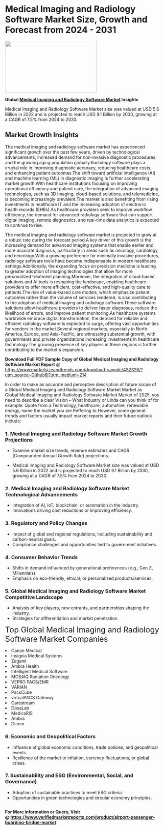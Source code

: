 <H1>Medical Imaging and Radiology Software Market Size, Growth and Forecast from 2024 - 2031</H1><img class="aligncenter size-medium wp-image-584254" src="https://thirdeyenews.in/wp-content/uploads/2024/09/Global-Market-Research-300x168.jpeg" alt="" width="300" height="168" /><p><strong>Global&nbsp;<a href="https://www.marketsizeandtrends.com/download-sample/432328/?utm_source=Github8j?utm_medium=214">Medical Imaging and Radiology Software Market</a> Insights</strong></p><p>Medical Imaging and Radiology Software Market size was valued at USD 5.6 Billion in 2022 and is projected to reach USD 9.1 Billion by 2030, growing at a CAGR of 7.5% from 2024 to 2030.</p><p><h2>Market Growth Insights</h2> <p>The medical imaging and radiology software market has experienced significant growth over the past few years, driven by technological advancements, increased demand for non-invasive diagnostic procedures, and the growing aging population globally.Radiology software plays a crucial role in improving diagnostic accuracy, reducing healthcare costs, and enhancing patient outcomes.The shift toward artificial intelligence (AI) and machine learning (ML) in diagnostic imaging is further accelerating market growth.With healthcare institutions focusing on improving operational efficiency and patient care, the integration of advanced imaging technologies, such as 3D imaging, cloud-based solutions, and telemedicine, is becoming increasingly prevalent.The market is also benefiting from rising investments in healthcare IT and the increasing adoption of electronic health records (EHRs).As healthcare providers seek to improve workflow efficiency, the demand for advanced radiology software that can support digital imaging, remote diagnostics, and real-time data analytics is expected to continue to rise.</p> <p>The medical imaging and radiology software market is projected to grow at a robust rate during the forecast period.A key driver of this growth is the increasing demand for advanced imaging systems that enable earlier and more accurate diagnosis, particularly in areas such as oncology, cardiology, and neurology.With a growing preference for minimally invasive procedures, radiology software tools have become indispensable in modern healthcare settings.Additionally, the expanding focus on precision medicine is leading to greater adoption of imaging technologies that allow for more personalized treatment planning.Moreover, the integration of cloud-based solutions and AI tools is reshaping the landscape, enabling healthcare providers to offer more efficient, cost-effective, and high-quality care to patients.The rise of value-based care models, which emphasize patient outcomes rather than the volume of services rendered, is also contributing to the adoption of medical imaging and radiology software.These software solutions allow healthcare providers to deliver faster diagnoses, reduce the likelihood of errors, and improve patient monitoring.As healthcare systems worldwide embrace digital transformation, the demand for reliable and efficient radiology software is expected to surge, offering vast opportunities for vendors in the market.Several regional markets, especially in North America, Europe, and Asia-Pacific, are witnessing substantial growth, with governments and private organizations increasing investments in healthcare technology.The growing presence of key players in these regions is further contributing to the market's expansion.<p><span class=""><strong>Download Full PDF Sample Copy of Global Medical Imaging and Radiology Software Market Report</strong> @ <a href="https://www.marketsizeandtrends.com/download-sample/432328/?utm_source=Github8j?utm_medium=214" target="_blank">https://www.marketsizeandtrends.com/download-sample/432328/?utm_source=Github8j?utm_medium=214</a></span></p><p>In order to make an accurate and perceptive description of future scope of a Global&nbsp;Medical Imaging and Radiology Software Market Market as Global&nbsp;Medical Imaging and Radiology Software Market Market of 2025, you need to describe a clear Vision &ndash; What Industry or Linda can you think of for example: Quote from a Technology, healthcare, automotive, renewable energy, name the market you are Reffering to.However, some general trends and factors usually impact market reports and their future outlook include:</p><h3>1.&nbsp;<strong>Medical Imaging and Radiology Software Market Growth Projections</strong></h3><ul><li>Examine market size trends, revenue estimates and CAGR (Compounded Annual Growth Rate) projections.</li><li><p>Medical Imaging and Radiology Software Market size was valued at USD 5.6 Billion in 2022 and is projected to reach USD 9.1 Billion by 2030, growing at a CAGR of 7.5% from 2024 to 2030.</p></li></ul><h3>2.&nbsp;<strong>Medical Imaging and Radiology Software Market Technological Advancements</strong></h3><ul><li>Integration of AI, IoT, blockchain, or automation in the industry.</li><li>Innovations driving cost reductions or improving efficiency.</li></ul><h3>3.&nbsp;<strong>Regulatory and Policy Changes</strong></h3><ul><li>Impact of global and regional regulations, including sustainability and carbon-neutral goals.</li><li>Compliance challenges and opportunities tied to government initiatives.</li></ul><h3>4.&nbsp;<strong>Consumer Behavior Trends</strong></h3><ul><li>Shifts in demand influenced by generational preferences (e.g., Gen Z, Millennials).</li><li>Emphasis on eco-friendly, ethical, or personalized products/services.</li></ul><h3>5.&nbsp;<strong>Global Medical Imaging and Radiology Software Market Competitive Landscape</strong></h3><ul><li>Analysis of key players, new entrants, and partnerships shaping the industry.</li><li>Strategies for differentiation and market penetration.</li></ul><p data-pm-slice="1 1 []"><span style="color: inherit; font-family: inherit; font-size: 25px;">Top Global Medical Imaging and Radiology Software Market Companies</span></p><div class="" data-test-id=""><p><li>Canon Medical</li><li> Insignia Medical Systems</li><li> Zegami</li><li> Ambra Health</li><li> Intelligent Medical Software</li><li> MOSAIQ Radiation Oncology</li><li> VEPRO PACS/EMR</li><li> VARIAN</li><li> PacsCube</li><li> virtualPACS Gateway</li><li> Carestream</li><li> DoseLab</li><li> MedicsRIS</li><li> Ambra</li><li> Dicom</li></p></div><h3>6.&nbsp;<strong>Economic and Geopolitical Factors</strong></h3><ul><li>Influence of global economic conditions, trade policies, and geopolitical events.</li><li>Resilience of the market to inflation, currency fluctuations, or global crises.</li></ul><h3>7.&nbsp;<strong>Sustainability and ESG (Environmental, Social, and Governance)</strong></h3><ul><li>Adoption of sustainable practices to meet ESG criteria.</li><li>Opportunities in green technologies and circular economy principles.</li></ul><h2><strong style="font-size: 14px;">For More Information or Query, Visit @&nbsp;</strong><a style="background-color: #ffffff; font-size: 14px;" href="https://www.marketsizeandtrends.com/report/medical-imaging-and-radiology-software-market/" target="_blank">https://www.verifiedmarketreports.com/product/airport-passenger-boarding-bridge-market</a></h2>